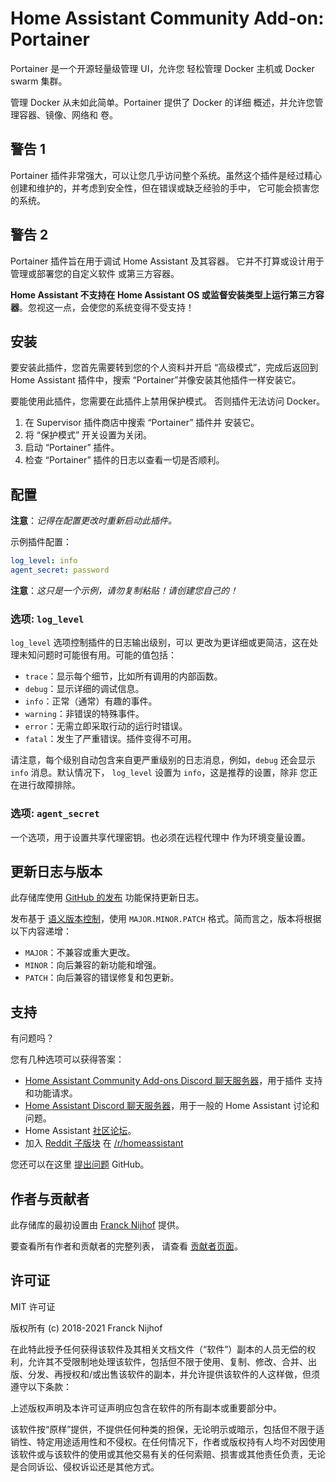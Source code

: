 # Home Assistant Community Add-on: Portainer

Portainer 是一个开源轻量级管理 UI，允许您
轻松管理 Docker 主机或 Docker swarm 集群。

管理 Docker 从未如此简单。Portainer 提供了 Docker 的详细
概述，并允许您管理容器、镜像、网络和
卷。

## 警告 1

Portainer 插件非常强大，可以让您几乎访问整个系统。虽然这个插件是经过精心创建和维护的，并考虑到安全性，但在错误或缺乏经验的手中，
它可能会损害您的系统。

## 警告 2

Portainer 插件旨在用于调试 Home Assistant 及其容器。
它并不打算或设计用于管理或部署您的自定义软件
或第三方容器。

**Home Assistant 不支持在 Home Assistant OS 或监督安装类型上运行第三方容器**。忽视这一点，会使您的系统变得不受支持！

## 安装

要安装此插件，您首先需要转到您的个人资料并开启
“高级模式”，完成后返回到 Home Assistant 插件中，搜索
“Portainer”并像安装其他插件一样安装它。

要能使用此插件，您需要在此插件上禁用保护模式。
否则插件无法访问 Docker。

1. 在 Supervisor 插件商店中搜索 “Portainer” 插件并
   安装它。
1. 将 “保护模式” 开关设置为关闭。
1. 启动 “Portainer” 插件。
1. 检查 “Portainer” 插件的日志以查看一切是否顺利。

## 配置

**注意**：_记得在配置更改时重新启动此插件。_

示例插件配置：

```yaml
log_level: info
agent_secret: password
```

**注意**：_这只是一个示例，请勿复制粘贴！请创建您自己的！_

### 选项: `log_level`

`log_level` 选项控制插件的日志输出级别，可以
更改为更详细或更简洁，这在处理未知问题时可能很有用。可能的值包括：

- `trace`：显示每个细节，比如所有调用的内部函数。
- `debug`：显示详细的调试信息。
- `info`：正常（通常）有趣的事件。
- `warning`：非错误的特殊事件。
- `error`：无需立即采取行动的运行时错误。
- `fatal`：发生了严重错误。插件变得不可用。

请注意，每个级别自动包含来自更严重级别的日志消息，例如，`debug` 还会显示 `info` 消息。默认情况下，
`log_level` 设置为 `info`，这是推荐的设置，除非
您正在进行故障排除。

### 选项: `agent_secret`

一个选项，用于设置共享代理密钥。也必须在远程代理中
作为环境变量设置。

## 更新日志与版本

此存储库使用 [GitHub 的发布][releases]
功能保持更新日志。

发布基于 [语义版本控制][semver]，使用
`MAJOR.MINOR.PATCH` 格式。简而言之，版本将根据以下内容递增：

- `MAJOR`：不兼容或重大更改。
- `MINOR`：向后兼容的新功能和增强。
- `PATCH`：向后兼容的错误修复和包更新。

## 支持

有问题吗？

您有几种选项可以获得答案：

- [Home Assistant Community Add-ons Discord 聊天服务器][discord]，用于插件
  支持和功能请求。
- [Home Assistant Discord 聊天服务器][discord-ha]，用于一般的 Home
  Assistant 讨论和问题。
- Home Assistant [社区论坛][forum]。
- 加入 [Reddit 子版块][reddit] 在 [/r/homeassistant][reddit]

您还可以在这里 [提出问题][issue] GitHub。

## 作者与贡献者

此存储库的最初设置由 [Franck Nijhof][frenck] 提供。

要查看所有作者和贡献者的完整列表，
请查看 [贡献者页面][contributors]。

## 许可证

MIT 许可证

版权所有 (c) 2018-2021 Franck Nijhof

在此特此授予任何获得该软件及其相关文档文件（“软件”）副本的人员无偿的权利，允许其不受限制地处理该软件，包括但不限于使用、复制、修改、合并、出版、分发、再授权和/或出售该软件的副本，并允许提供该软件的人这样做，但须遵守以下条款：

上述版权声明及本许可证声明应包含在软件的所有副本或重要部分中。

该软件按“原样”提供，不提供任何种类的担保，无论明示或暗示，包括但不限于适销性、特定用途适用性和不侵权。在任何情况下，作者或版权持有人均不对因使用该软件或与该软件的使用或其他交易有关的任何索赔、损害或其他责任负责，无论是合同诉讼、侵权诉讼还是其他方式。

[contributors]: https://github.com/hassio-addons/addon-portainer/graphs/contributors
[discord-ha]: https://discord.gg/c5DvZ4e
[discord]: https://discord.me/hassioaddons
[forum]: https://community.home-assistant.io/t/home-assistant-community-add-on-portainer/68836?u=frenck
[frenck]: https://github.com/frenck
[issue]: https://github.com/hassio-addons/addon-portainer/issues
[reddit]: https://reddit.com/r/homeassistant
[releases]: https://github.com/hassio-addons/addon-portainer/releases
[semver]: http://semver.org/spec/v2.0.0.htm